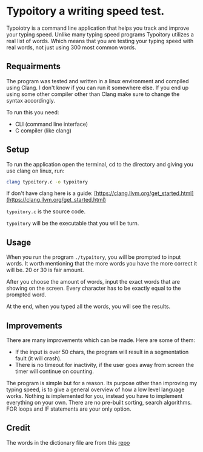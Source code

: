 # Typoitory a writing speed test.
Typoiotry is a command line application that helps you track and improve your typing speed. Unlike many typing speed programs Typoitory utilizes a real list of words. Which means that you are testing your typing speed with real words, not just using 300 most common words.


## Requairments
The program was tested and written in a linux environment and compiled using Clang. I don't know if you can run it somewhere else. If you end up using some other compiler other than Clang make sure to change the syntax accordingly.

To run this you need: 
* CLI (command line interface) 
* C compiler (like clang)

## Setup
To run the application open the terminal, cd to the directory and giving you use clang on linux, run:

```bash
clang typoitory.c -o typoitory
```
If don't have clang here is a guide: [https://clang.llvm.org/get_started.html](https://clang.llvm.org/get_started.html)

`typoitory.c` is the source code.

`typoitory` will be the executable that you will be turn.

## Usage
When you run the program `./typoitory`, you will be prompted to input words. It worth mentioning that the more words you have the more correct it will be. 20 or 30 is fair amount.

After you choose the amount of words, input the exact words that are showing on the screen. Every character has to be exactly equal to the prompted word.

At the end, when you typed all the words, you will see the results.

## Improvements
There are many improvements which can be made. Here are some of them:
- If the input is over 50 chars, the program will result in a segmentation fault (it will crash). 
- There is no timeout for inactivity, if the user goes away from screen the timer will continue on counting.

The program is simple but for a reason. Its purpose other than improving my typing speed, is to give a general overview of how a low level language works. Nothing is implemented for you, instead you have to implement everything on your own. There are no pre-built sorting, search algorithms. FOR loops and IF statements are your only option.

## Credit
The words in the dictionary file are from this [repo](https://github.com/first20hours/google-10000-english)